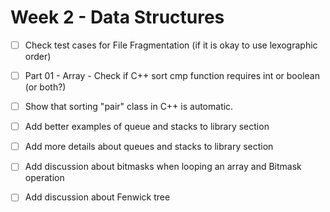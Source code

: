 Week 2 - Data Structures
========================

- [ ] Check test cases for File Fragmentation (if it is okay to use lexographic order)

- [ ] Part 01 - Array - Check if C++ sort cmp function requires int or boolean (or both?)
- [ ] Show that sorting "pair" class in C++ is automatic.

- [ ] Add better examples of queue and stacks to library section
- [ ] Add more details about queues and stacks to library section

- [ ] Add discussion about bitmasks when looping an array
      and Bitmask operation
- [ ] Add discussion about Fenwick tree


